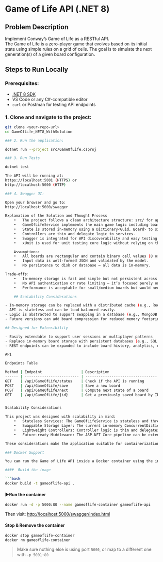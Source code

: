 # Game of Life API (.NET 8)

##  Problem Description

Implement Conway’s Game of Life as a RESTful API.  
The Game of Life is a zero-player game that evolves based on its initial state using simple rules on a grid of cells. The goal is to simulate the next generation(s) of a given board configuration.

##  Steps to Run Locally

### Prerequisites:
- [.NET 8 SDK](https://dotnet.microsoft.com/en-us/download)
- VS Code or any C#-compatible editor
- `curl` or Postman for testing API endpoints

### 1. Clone and navigate to the project:
```bash
git clone <your-repo-url>
cd GameOfLife_NET8_WithSolution

### 2. Run the application:

dotnet run --project src/GameOfLife.csproj

### 3. Run Tests

dotnet test

The API will be running at:
https://localhost:5001 (HTTPS) or
http://localhost:5000 (HTTP)

### 4. Swagger UI:

Open your browser and go to:
http://localhost:5000/swagger

Explanation of the Solution and Thought Process
	•	The project follows a clean architecture structure: src/ for app logic and tests/ for tests.
	•	GameOfLifeService implements the main game logic including board validation and state transitions.
	•	State is stored in-memory using a Dictionary<Guid, Board> to simulate persistence.
	•	Controllers are thin and delegate logic to services.
	•	Swagger is integrated for API discoverability and easy testing.
	•	xUnit is used for unit testing core logic without relying on the API layer.

    Assumptions:
	•	All boards are rectangular and contain binary cell values (0 or 1).
	•	Input data is well-formed JSON and validated by the model.
	•	No persistence to disk or database — all data is in-memory.

Trade-offs:
	•	In-memory storage is fast and simple but not persistent across restarts.
	•	No API authentication or rate limiting — it’s focused purely on functionality.
	•	Performance is acceptable for small/medium boards but would need optimization for very large grids or high concurrency.

    ## Scalability Considerations

- In-memory storage can be replaced with a distributed cache (e.g., Redis) for multi-instance scaling.
- API is stateless and can be load-balanced easily.
- Logic is abstracted to support swapping in a database (e.g., MongoDB or SQL).
- Future versions can add board compression for reduced memory footprint on large grids.

## Designed for Extensibility

- Easily extendable to support user sessions or multiplayer patterns
- Replace in-memory board storage with persistent databases (e.g., SQL, NoSQL)
- REST endpoints can be expanded to include board history, analytics, or even live visualizations

API

Endpoints Table

Method | Endpoint                  | Description                       | Request Body   | Response
------ | ------------------------- | --------------------------------- | -------------- | ------------------------
GET    | /api/GameOfLife/status    | Check if the API is running       | None           | 200 OK with text
POST   | /api/GameOfLife/save      | Save a new board                  | JSON Board     | 200 OK with Guid
POST   | /api/GameOfLife/next      | Compute next state of a board     | JSON Board     | 200 OK with Board
GET    | /api/GameOfLife/{id}      | Get a previously saved board by ID| None           | 200 OK with Board or 404


Scalability Considerations

This project was designed with scalability in mind:
	•	Stateless Services: The GameOfLifeService is stateless and thread-safe, allowing the application to scale horizontally across multiple instances without synchronization issues.
	•	Swappable Storage Layer: The current in-memory ConcurrentDictionary storage can easily be replaced with distributed caching solutions (e.g., Redis) or persistent databases (e.g., PostgreSQL, MongoDB).
	•	Lightweight Controllers: Controller logic is thin and delegates processing to services, promoting better separation of concerns and easier load balancing.
	•	Future-ready Middleware: The ASP.NET Core pipeline can be extended with middleware for rate-limiting, caching, authentication, and telemetry to support larger deployments.

These considerations make the application suitable for containerization (e.g., Docker) and deployment in cloud environments like Azure, AWS, or GCP.

### Docker Support

You can run the Game of Life API inside a Docker container using the included `Dockerfile`.

####  Build the image

```bash
docker build -t gameoflife-api .
```

#### ▶Run the container

```bash
docker run -d -p 5000:80 --name gameoflife-container gameoflife-api
```

Then visit: [http://localhost:5000/swagger/index.html](http://localhost:5000/swagger/index.html)

#### Stop & Remove the container

```bash
docker stop gameoflife-container
docker rm gameoflife-container
```

> Make sure nothing else is using port `5000`, or map to a different one with `-p 5001:80`

